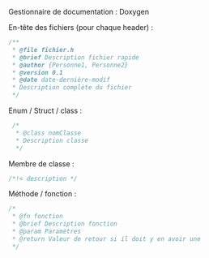 Gestionnaire de documentation : Doxygen 

En-tête des fichiers (pour chaque header) :
```cpp
/**
 * @file fichier.h
 * @brief Description fichier rapide
 * @author {Personne1, Personne2}
 * @version 0.1
 * @date date-dernière-modif
 * Description complète du fichier
 */
```
 
 Enum / Struct / class :
```cpp
 /*
  * @class nomClasse
  * Description classe
  */
```

Membre de classe :
```cpp
/*!< description */
```

Méthode / fonction :
```cpp
/*
 * @fn fonction
 * @brief Description fonction
 * @param Paramètres
 * @return Valeur de retour si il doit y en avoir une
 */
```
